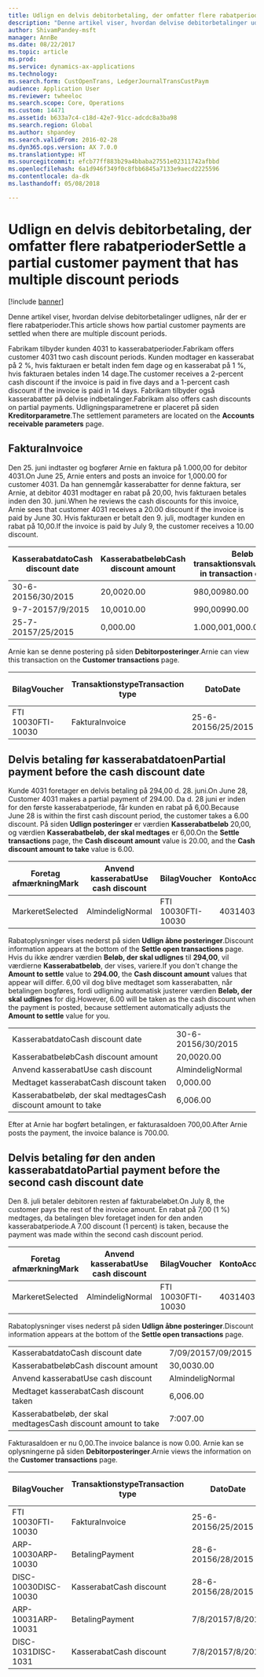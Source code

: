 ```yaml
---
title: Udlign en delvis debitorbetaling, der omfatter flere rabatperioder
description: "Denne artikel viser, hvordan delvise debitorbetalinger udlignes, når der er flere rabatperioder."
author: ShivamPandey-msft
manager: AnnBe
ms.date: 08/22/2017
ms.topic: article
ms.prod: 
ms.service: dynamics-ax-applications
ms.technology: 
ms.search.form: CustOpenTrans, LedgerJournalTransCustPaym
audience: Application User
ms.reviewer: twheeloc
ms.search.scope: Core, Operations
ms.custom: 14471
ms.assetid: b633a7c4-c18d-42e7-91cc-adcdc8a3ba98
ms.search.region: Global
ms.author: shpandey
ms.search.validFrom: 2016-02-28
ms.dyn365.ops.version: AX 7.0.0
ms.translationtype: HT
ms.sourcegitcommit: efcb77ff883b29a4bbaba27551e02311742afbbd
ms.openlocfilehash: 6a1d946f349f0c8fbb6845a7133e9aecd2225596
ms.contentlocale: da-dk
ms.lasthandoff: 05/08/2018

---
```


# <a name="settle-a-partial-customer-payment-that-has-multiple-discount-periods"></a><span data-ttu-id="0dde2-103">Udlign en delvis debitorbetaling, der omfatter flere rabatperioder</span><span class="sxs-lookup"><span data-stu-id="0dde2-103">Settle a partial customer payment that has multiple discount periods</span></span>

[!include [banner](../includes/banner.md)]

<span data-ttu-id="0dde2-104">Denne artikel viser, hvordan delvise debitorbetalinger udlignes, når der er flere rabatperioder.</span><span class="sxs-lookup"><span data-stu-id="0dde2-104">This article shows how partial customer payments are settled when there are multiple discount periods.</span></span>

<span data-ttu-id="0dde2-105">Fabrikam tilbyder kunden 4031 to kasserabatperioder.</span><span class="sxs-lookup"><span data-stu-id="0dde2-105">Fabrikam offers customer 4031 two cash discount periods.</span></span> <span data-ttu-id="0dde2-106">Kunden modtager en kasserabat på 2 %, hvis fakturaen er betalt inden fem dage og en kasserabat på 1 %, hvis fakturaen betales inden 14 dage.</span><span class="sxs-lookup"><span data-stu-id="0dde2-106">The customer receives a 2-percent cash discount if the invoice is paid in five days and a 1-percent cash discount if the invoice is paid in 14 days.</span></span> <span data-ttu-id="0dde2-107">Fabrikam tilbyder også kasserabatter på delvise indbetalinger.</span><span class="sxs-lookup"><span data-stu-id="0dde2-107">Fabrikam also offers cash discounts on partial payments.</span></span> <span data-ttu-id="0dde2-108">Udligningsparametrene er placeret på siden **Kreditorparametre**.</span><span class="sxs-lookup"><span data-stu-id="0dde2-108">The settlement parameters are located on the **Accounts receivable parameters** page.</span></span>

## <a name="invoice"></a><span data-ttu-id="0dde2-109">Faktura</span><span class="sxs-lookup"><span data-stu-id="0dde2-109">Invoice</span></span>
<span data-ttu-id="0dde2-110">Den 25. juni indtaster og bogfører Arnie en faktura på 1.000,00 for debitor 4031.</span><span class="sxs-lookup"><span data-stu-id="0dde2-110">On June 25, Arnie enters and posts an invoice for 1,000.00 for customer 4031.</span></span> <span data-ttu-id="0dde2-111">Da han gennemgår kasserabatter for denne faktura, ser Arnie, at debitor 4031 modtager en rabat på 20,00, hvis fakturaen betales inden den 30. juni.</span><span class="sxs-lookup"><span data-stu-id="0dde2-111">When he reviews the cash discounts for this invoice, Arnie sees that customer 4031 receives a 20.00 discount if the invoice is paid by June 30.</span></span> <span data-ttu-id="0dde2-112">Hvis fakturaen er betalt den 9. juli, modtager kunden en rabat på 10,00.</span><span class="sxs-lookup"><span data-stu-id="0dde2-112">If the invoice is paid by July 9, the customer receives a 10.00 discount.</span></span>

| <span data-ttu-id="0dde2-113">Kasserabatdato</span><span class="sxs-lookup"><span data-stu-id="0dde2-113">Cash discount date</span></span> | <span data-ttu-id="0dde2-114">Kasserabatbeløb</span><span class="sxs-lookup"><span data-stu-id="0dde2-114">Cash discount amount</span></span> | <span data-ttu-id="0dde2-115">Beløb i transaktionsvaluta</span><span class="sxs-lookup"><span data-stu-id="0dde2-115">Amount in transaction currency</span></span> |
|--------------------|----------------------|--------------------------------|
| <span data-ttu-id="0dde2-116">30-6-2015</span><span class="sxs-lookup"><span data-stu-id="0dde2-116">6/30/2015</span></span>          | <span data-ttu-id="0dde2-117">20,00</span><span class="sxs-lookup"><span data-stu-id="0dde2-117">20.00</span></span>                | <span data-ttu-id="0dde2-118">980,00</span><span class="sxs-lookup"><span data-stu-id="0dde2-118">980.00</span></span>                         |
| <span data-ttu-id="0dde2-119">9-7-2015</span><span class="sxs-lookup"><span data-stu-id="0dde2-119">7/9/2015</span></span>           | <span data-ttu-id="0dde2-120">10,00</span><span class="sxs-lookup"><span data-stu-id="0dde2-120">10.00</span></span>                | <span data-ttu-id="0dde2-121">990,00</span><span class="sxs-lookup"><span data-stu-id="0dde2-121">990.00</span></span>                         |
| <span data-ttu-id="0dde2-122">25-7-2015</span><span class="sxs-lookup"><span data-stu-id="0dde2-122">7/25/2015</span></span>          | <span data-ttu-id="0dde2-123">0,00</span><span class="sxs-lookup"><span data-stu-id="0dde2-123">0.00</span></span>                 | <span data-ttu-id="0dde2-124">1.000,00</span><span class="sxs-lookup"><span data-stu-id="0dde2-124">1,000.00</span></span>                       |

<span data-ttu-id="0dde2-125">Arnie kan se denne postering på siden **Debitorposteringer**.</span><span class="sxs-lookup"><span data-stu-id="0dde2-125">Arnie can view this transaction on the **Customer transactions** page.</span></span>

| <span data-ttu-id="0dde2-126">Bilag</span><span class="sxs-lookup"><span data-stu-id="0dde2-126">Voucher</span></span>   | <span data-ttu-id="0dde2-127">Transaktionstype</span><span class="sxs-lookup"><span data-stu-id="0dde2-127">Transaction type</span></span> | <span data-ttu-id="0dde2-128">Dato</span><span class="sxs-lookup"><span data-stu-id="0dde2-128">Date</span></span>      | <span data-ttu-id="0dde2-129">Faktura</span><span class="sxs-lookup"><span data-stu-id="0dde2-129">Invoice</span></span> | <span data-ttu-id="0dde2-130">Beløb i transaktionsvalutadebet</span><span class="sxs-lookup"><span data-stu-id="0dde2-130">Amount in transaction currency debit</span></span> | <span data-ttu-id="0dde2-131">Beløb i transaktionsvalutakredit</span><span class="sxs-lookup"><span data-stu-id="0dde2-131">Amount in transaction currency credit</span></span> | <span data-ttu-id="0dde2-132">Saldo</span><span class="sxs-lookup"><span data-stu-id="0dde2-132">Balance</span></span>  | <span data-ttu-id="0dde2-133">Valuta</span><span class="sxs-lookup"><span data-stu-id="0dde2-133">Currency</span></span> |
|-----------|------------------|-----------|---------|--------------------------------------|---------------------------------------|----------|----------|
| <span data-ttu-id="0dde2-134">FTI 10030</span><span class="sxs-lookup"><span data-stu-id="0dde2-134">FTI-10030</span></span> | <span data-ttu-id="0dde2-135">Faktura</span><span class="sxs-lookup"><span data-stu-id="0dde2-135">Invoice</span></span>          | <span data-ttu-id="0dde2-136">25-6-2015</span><span class="sxs-lookup"><span data-stu-id="0dde2-136">6/25/2015</span></span> | <span data-ttu-id="0dde2-137">10030</span><span class="sxs-lookup"><span data-stu-id="0dde2-137">10030</span></span>   | <span data-ttu-id="0dde2-138">1.000,00</span><span class="sxs-lookup"><span data-stu-id="0dde2-138">1,000.00</span></span>                             |                                       | <span data-ttu-id="0dde2-139">1.000,00</span><span class="sxs-lookup"><span data-stu-id="0dde2-139">1,000.00</span></span> | <span data-ttu-id="0dde2-140">USD</span><span class="sxs-lookup"><span data-stu-id="0dde2-140">USD</span></span>      |

## <a name="partial-payment-before-the-cash-discount-date"></a><span data-ttu-id="0dde2-141">Delvis betaling før kasserabatdatoen</span><span class="sxs-lookup"><span data-stu-id="0dde2-141">Partial payment before the cash discount date</span></span>
<span data-ttu-id="0dde2-142">Kunde 4031 foretager en delvis betaling på 294,00 d. 28. juni.</span><span class="sxs-lookup"><span data-stu-id="0dde2-142">On June 28, Customer 4031 makes a partial payment of 294.00.</span></span> <span data-ttu-id="0dde2-143">Da d. 28 juni er inden for den første kasserabatperiode, får kunden en rabat på 6,00.</span><span class="sxs-lookup"><span data-stu-id="0dde2-143">Because June 28 is within the first cash discount period, the customer takes a 6.00 discount.</span></span> <span data-ttu-id="0dde2-144">På siden **Udlign posteringer** er værdien **Kasserabatbeløb** 20,00, og værdien **Kasserabatbeløb, der skal medtages** er 6,00.</span><span class="sxs-lookup"><span data-stu-id="0dde2-144">On the **Settle transactions** page, the **Cash discount amount** value is 20.00, and the **Cash discount amount to take** value is 6.00.</span></span>

| <span data-ttu-id="0dde2-145">Foretag afmærkning</span><span class="sxs-lookup"><span data-stu-id="0dde2-145">Mark</span></span>     | <span data-ttu-id="0dde2-146">Anvend kasserabat</span><span class="sxs-lookup"><span data-stu-id="0dde2-146">Use cash discount</span></span> | <span data-ttu-id="0dde2-147">Bilag</span><span class="sxs-lookup"><span data-stu-id="0dde2-147">Voucher</span></span>   | <span data-ttu-id="0dde2-148">Konto</span><span class="sxs-lookup"><span data-stu-id="0dde2-148">Account</span></span> | <span data-ttu-id="0dde2-149">Dato</span><span class="sxs-lookup"><span data-stu-id="0dde2-149">Date</span></span>      | <span data-ttu-id="0dde2-150">Forfaldsdato</span><span class="sxs-lookup"><span data-stu-id="0dde2-150">Due date</span></span>  | <span data-ttu-id="0dde2-151">Faktura</span><span class="sxs-lookup"><span data-stu-id="0dde2-151">Invoice</span></span> | <span data-ttu-id="0dde2-152">Beløb i transaktionsvaluta</span><span class="sxs-lookup"><span data-stu-id="0dde2-152">Amount in transaction currency</span></span> | <span data-ttu-id="0dde2-153">Valuta</span><span class="sxs-lookup"><span data-stu-id="0dde2-153">Currency</span></span> | <span data-ttu-id="0dde2-154">Beløb, der skal udlignes</span><span class="sxs-lookup"><span data-stu-id="0dde2-154">Amount to settle</span></span> |
|----------|-------------------|-----------|---------|-----------|-----------|---------|--------------------------------|----------|------------------|
| <span data-ttu-id="0dde2-155">Markeret</span><span class="sxs-lookup"><span data-stu-id="0dde2-155">Selected</span></span> | <span data-ttu-id="0dde2-156">Almindelig</span><span class="sxs-lookup"><span data-stu-id="0dde2-156">Normal</span></span>            | <span data-ttu-id="0dde2-157">FTI 10030</span><span class="sxs-lookup"><span data-stu-id="0dde2-157">FTI-10030</span></span> | <span data-ttu-id="0dde2-158">4031</span><span class="sxs-lookup"><span data-stu-id="0dde2-158">4031</span></span>    | <span data-ttu-id="0dde2-159">25-6-2015</span><span class="sxs-lookup"><span data-stu-id="0dde2-159">6/25/2015</span></span> | <span data-ttu-id="0dde2-160">25-7-2015</span><span class="sxs-lookup"><span data-stu-id="0dde2-160">7/25/2015</span></span> | <span data-ttu-id="0dde2-161">10030</span><span class="sxs-lookup"><span data-stu-id="0dde2-161">10030</span></span>   | <span data-ttu-id="0dde2-162">1.000,00</span><span class="sxs-lookup"><span data-stu-id="0dde2-162">1,000.00</span></span>                       | <span data-ttu-id="0dde2-163">USD</span><span class="sxs-lookup"><span data-stu-id="0dde2-163">USD</span></span>      | <span data-ttu-id="0dde2-164">294,00</span><span class="sxs-lookup"><span data-stu-id="0dde2-164">294.00</span></span>           |

<span data-ttu-id="0dde2-165">Rabatoplysninger vises nederst på siden **Udlign åbne posteringer**.</span><span class="sxs-lookup"><span data-stu-id="0dde2-165">Discount information appears at the bottom of the **Settle open transactions** page.</span></span> <span data-ttu-id="0dde2-166">Hvis du ikke ændrer værdien **Beløb, der skal udlignes** til **294,00**, vil værdierne **Kasserabatbeløb**, der vises, variere.</span><span class="sxs-lookup"><span data-stu-id="0dde2-166">If you don't change the **Amount to settle** value to **294.00**, the **Cash discount amount** values that appear will differ.</span></span> <span data-ttu-id="0dde2-167">6,00 vil dog blive medtaget som kasserabatten, når betalingen bogføres, fordi udligning automatisk justerer værdien **Beløb, der skal udlignes** for dig.</span><span class="sxs-lookup"><span data-stu-id="0dde2-167">However, 6.00 will be taken as the cash discount when the payment is posted, because settlement automatically adjusts the **Amount to settle** value for you.</span></span>

|                              |           |
|------------------------------|-----------|
| <span data-ttu-id="0dde2-168">Kasserabatdato</span><span class="sxs-lookup"><span data-stu-id="0dde2-168">Cash discount date</span></span>           | <span data-ttu-id="0dde2-169">30-6-2015</span><span class="sxs-lookup"><span data-stu-id="0dde2-169">6/30/2015</span></span> |
| <span data-ttu-id="0dde2-170">Kasserabatbeløb</span><span class="sxs-lookup"><span data-stu-id="0dde2-170">Cash discount amount</span></span>         | <span data-ttu-id="0dde2-171">20,00</span><span class="sxs-lookup"><span data-stu-id="0dde2-171">20.00</span></span>     |
| <span data-ttu-id="0dde2-172">Anvend kasserabat</span><span class="sxs-lookup"><span data-stu-id="0dde2-172">Use cash discount</span></span>            | <span data-ttu-id="0dde2-173">Almindelig</span><span class="sxs-lookup"><span data-stu-id="0dde2-173">Normal</span></span>    |
| <span data-ttu-id="0dde2-174">Medtaget kasserabat</span><span class="sxs-lookup"><span data-stu-id="0dde2-174">Cash discount taken</span></span>          | <span data-ttu-id="0dde2-175">0,00</span><span class="sxs-lookup"><span data-stu-id="0dde2-175">0.00</span></span>      |
| <span data-ttu-id="0dde2-176">Kasserabatbeløb, der skal medtages</span><span class="sxs-lookup"><span data-stu-id="0dde2-176">Cash discount amount to take</span></span> | <span data-ttu-id="0dde2-177">6,00</span><span class="sxs-lookup"><span data-stu-id="0dde2-177">6.00</span></span>      |

<span data-ttu-id="0dde2-178">Efter at Arnie har bogført betalingen, er fakturasaldoen 700,00.</span><span class="sxs-lookup"><span data-stu-id="0dde2-178">After Arnie posts the payment, the invoice balance is 700.00.</span></span>

## <a name="partial-payment-before-the-second-cash-discount-date"></a><span data-ttu-id="0dde2-179">Delvis betaling før den anden kasserabatdato</span><span class="sxs-lookup"><span data-stu-id="0dde2-179">Partial payment before the second cash discount date</span></span>
<span data-ttu-id="0dde2-180">Den 8. juli betaler debitoren resten af fakturabeløbet.</span><span class="sxs-lookup"><span data-stu-id="0dde2-180">On July 8, the customer pays the rest of the invoice amount.</span></span> <span data-ttu-id="0dde2-181">En rabat på 7,00 (1 %) medtages, da betalingen blev foretaget inden for den anden kasserabatperiode.</span><span class="sxs-lookup"><span data-stu-id="0dde2-181">A 7.00 discount (1 percent) is taken, because the payment was made within the second cash discount period.</span></span>

| <span data-ttu-id="0dde2-182">Foretag afmærkning</span><span class="sxs-lookup"><span data-stu-id="0dde2-182">Mark</span></span>     | <span data-ttu-id="0dde2-183">Anvend kasserabat</span><span class="sxs-lookup"><span data-stu-id="0dde2-183">Use cash discount</span></span> | <span data-ttu-id="0dde2-184">Bilag</span><span class="sxs-lookup"><span data-stu-id="0dde2-184">Voucher</span></span>   | <span data-ttu-id="0dde2-185">Konto</span><span class="sxs-lookup"><span data-stu-id="0dde2-185">Account</span></span> | <span data-ttu-id="0dde2-186">Dato</span><span class="sxs-lookup"><span data-stu-id="0dde2-186">Date</span></span>      | <span data-ttu-id="0dde2-187">Forfaldsdato</span><span class="sxs-lookup"><span data-stu-id="0dde2-187">Due date</span></span>  | <span data-ttu-id="0dde2-188">Faktura</span><span class="sxs-lookup"><span data-stu-id="0dde2-188">Invoice</span></span> | <span data-ttu-id="0dde2-189">Beløb i transaktionsvalutadebet</span><span class="sxs-lookup"><span data-stu-id="0dde2-189">Amount in transaction currency debit</span></span> | <span data-ttu-id="0dde2-190">Beløb i transaktionsvalutakredit</span><span class="sxs-lookup"><span data-stu-id="0dde2-190">Amount in transaction currency credit</span></span> | <span data-ttu-id="0dde2-191">Valuta</span><span class="sxs-lookup"><span data-stu-id="0dde2-191">Currency</span></span> | <span data-ttu-id="0dde2-192">Beløb, der skal udlignes</span><span class="sxs-lookup"><span data-stu-id="0dde2-192">Amount to settle</span></span> |
|----------|-------------------|-----------|---------|-----------|-----------|---------|--------------------------------------|---------------------------------------|----------|------------------|
| <span data-ttu-id="0dde2-193">Markeret</span><span class="sxs-lookup"><span data-stu-id="0dde2-193">Selected</span></span> | <span data-ttu-id="0dde2-194">Almindelig</span><span class="sxs-lookup"><span data-stu-id="0dde2-194">Normal</span></span>            | <span data-ttu-id="0dde2-195">FTI 10030</span><span class="sxs-lookup"><span data-stu-id="0dde2-195">FTI-10030</span></span> | <span data-ttu-id="0dde2-196">4031</span><span class="sxs-lookup"><span data-stu-id="0dde2-196">4031</span></span>    | <span data-ttu-id="0dde2-197">25-6-2015</span><span class="sxs-lookup"><span data-stu-id="0dde2-197">6/25/2015</span></span> | <span data-ttu-id="0dde2-198">25-7-2015</span><span class="sxs-lookup"><span data-stu-id="0dde2-198">7/25/2015</span></span> | <span data-ttu-id="0dde2-199">10030</span><span class="sxs-lookup"><span data-stu-id="0dde2-199">10030</span></span>   | <span data-ttu-id="0dde2-200">700,00</span><span class="sxs-lookup"><span data-stu-id="0dde2-200">700.00</span></span>                               |                                       | <span data-ttu-id="0dde2-201">USD</span><span class="sxs-lookup"><span data-stu-id="0dde2-201">USD</span></span>      | <span data-ttu-id="0dde2-202">693,00</span><span class="sxs-lookup"><span data-stu-id="0dde2-202">693.00</span></span>           |

<span data-ttu-id="0dde2-203">Rabatoplysninger vises nederst på siden **Udlign åbne posteringer**.</span><span class="sxs-lookup"><span data-stu-id="0dde2-203">Discount information appears at the bottom of the **Settle open transactions** page.</span></span>

|                              |           |
|------------------------------|-----------|
| <span data-ttu-id="0dde2-204">Kasserabatdato</span><span class="sxs-lookup"><span data-stu-id="0dde2-204">Cash discount date</span></span>           | <span data-ttu-id="0dde2-205">7/09/2015</span><span class="sxs-lookup"><span data-stu-id="0dde2-205">7/09/2015</span></span> |
| <span data-ttu-id="0dde2-206">Kasserabatbeløb</span><span class="sxs-lookup"><span data-stu-id="0dde2-206">Cash discount amount</span></span>         | <span data-ttu-id="0dde2-207">30,00</span><span class="sxs-lookup"><span data-stu-id="0dde2-207">30.00</span></span>     |
| <span data-ttu-id="0dde2-208">Anvend kasserabat</span><span class="sxs-lookup"><span data-stu-id="0dde2-208">Use cash discount</span></span>            | <span data-ttu-id="0dde2-209">Almindelig</span><span class="sxs-lookup"><span data-stu-id="0dde2-209">Normal</span></span>    |
| <span data-ttu-id="0dde2-210">Medtaget kasserabat</span><span class="sxs-lookup"><span data-stu-id="0dde2-210">Cash discount taken</span></span>          | <span data-ttu-id="0dde2-211">6,00</span><span class="sxs-lookup"><span data-stu-id="0dde2-211">6.00</span></span>      |
| <span data-ttu-id="0dde2-212">Kasserabatbeløb, der skal medtages</span><span class="sxs-lookup"><span data-stu-id="0dde2-212">Cash discount amount to take</span></span> | <span data-ttu-id="0dde2-213">7:00</span><span class="sxs-lookup"><span data-stu-id="0dde2-213">7.00</span></span>      |

<span data-ttu-id="0dde2-214">Fakturasaldoen er nu 0,00.</span><span class="sxs-lookup"><span data-stu-id="0dde2-214">The invoice balance is now 0.00.</span></span> <span data-ttu-id="0dde2-215">Arnie kan se oplysningerne på siden **Debitorposteringer**.</span><span class="sxs-lookup"><span data-stu-id="0dde2-215">Arnie views the information on the **Customer transactions** page.</span></span>

| <span data-ttu-id="0dde2-216">Bilag</span><span class="sxs-lookup"><span data-stu-id="0dde2-216">Voucher</span></span>    | <span data-ttu-id="0dde2-217">Transaktionstype</span><span class="sxs-lookup"><span data-stu-id="0dde2-217">Transaction type</span></span> | <span data-ttu-id="0dde2-218">Dato</span><span class="sxs-lookup"><span data-stu-id="0dde2-218">Date</span></span>      | <span data-ttu-id="0dde2-219">Faktura</span><span class="sxs-lookup"><span data-stu-id="0dde2-219">Invoice</span></span> | <span data-ttu-id="0dde2-220">Beløb i transaktionsvalutadebet</span><span class="sxs-lookup"><span data-stu-id="0dde2-220">Amount in transaction currency debit</span></span> | <span data-ttu-id="0dde2-221">Beløb i transaktionsvalutakredit</span><span class="sxs-lookup"><span data-stu-id="0dde2-221">Amount in transaction currency credit</span></span> | <span data-ttu-id="0dde2-222">Saldo</span><span class="sxs-lookup"><span data-stu-id="0dde2-222">Balance</span></span> | <span data-ttu-id="0dde2-223">Valuta</span><span class="sxs-lookup"><span data-stu-id="0dde2-223">Currency</span></span> |
|------------|------------------|-----------|---------|--------------------------------------|---------------------------------------|---------|----------|
| <span data-ttu-id="0dde2-224">FTI 10030</span><span class="sxs-lookup"><span data-stu-id="0dde2-224">FTI-10030</span></span>  | <span data-ttu-id="0dde2-225">Faktura</span><span class="sxs-lookup"><span data-stu-id="0dde2-225">Invoice</span></span>          | <span data-ttu-id="0dde2-226">25-6-2015</span><span class="sxs-lookup"><span data-stu-id="0dde2-226">6/25/2015</span></span> | <span data-ttu-id="0dde2-227">10030</span><span class="sxs-lookup"><span data-stu-id="0dde2-227">10030</span></span>   | <span data-ttu-id="0dde2-228">1.000,00</span><span class="sxs-lookup"><span data-stu-id="0dde2-228">1,000.00</span></span>                             |                                       | <span data-ttu-id="0dde2-229">0,00</span><span class="sxs-lookup"><span data-stu-id="0dde2-229">0.00</span></span>    | <span data-ttu-id="0dde2-230">USD</span><span class="sxs-lookup"><span data-stu-id="0dde2-230">USD</span></span>      |
| <span data-ttu-id="0dde2-231">ARP-10030</span><span class="sxs-lookup"><span data-stu-id="0dde2-231">ARP-10030</span></span>  |  <span data-ttu-id="0dde2-232">Betaling</span><span class="sxs-lookup"><span data-stu-id="0dde2-232">Payment</span></span>         | <span data-ttu-id="0dde2-233">28-6-2015</span><span class="sxs-lookup"><span data-stu-id="0dde2-233">6/28/2015</span></span> |         |                                      | <span data-ttu-id="0dde2-234">294,00</span><span class="sxs-lookup"><span data-stu-id="0dde2-234">294.00</span></span>                                | <span data-ttu-id="0dde2-235">0,00</span><span class="sxs-lookup"><span data-stu-id="0dde2-235">0.00</span></span>    | <span data-ttu-id="0dde2-236">USD</span><span class="sxs-lookup"><span data-stu-id="0dde2-236">USD</span></span>      |
| <span data-ttu-id="0dde2-237">DISC-10030</span><span class="sxs-lookup"><span data-stu-id="0dde2-237">DISC-10030</span></span> |  <span data-ttu-id="0dde2-238">Kasserabat</span><span class="sxs-lookup"><span data-stu-id="0dde2-238">Cash discount</span></span>   | <span data-ttu-id="0dde2-239">28-6-2015</span><span class="sxs-lookup"><span data-stu-id="0dde2-239">6/28/2015</span></span> |         |                                      | <span data-ttu-id="0dde2-240">6,00</span><span class="sxs-lookup"><span data-stu-id="0dde2-240">6.00</span></span>                                  | <span data-ttu-id="0dde2-241">0,00</span><span class="sxs-lookup"><span data-stu-id="0dde2-241">0.00</span></span>    | <span data-ttu-id="0dde2-242">USD</span><span class="sxs-lookup"><span data-stu-id="0dde2-242">USD</span></span>      |
| <span data-ttu-id="0dde2-243">ARP-10031</span><span class="sxs-lookup"><span data-stu-id="0dde2-243">ARP-10031</span></span>  |  <span data-ttu-id="0dde2-244">Betaling</span><span class="sxs-lookup"><span data-stu-id="0dde2-244">Payment</span></span>         | <span data-ttu-id="0dde2-245">7/8/2015</span><span class="sxs-lookup"><span data-stu-id="0dde2-245">7/8/2015</span></span>  |         |                                      | <span data-ttu-id="0dde2-246">693,00</span><span class="sxs-lookup"><span data-stu-id="0dde2-246">693.00</span></span>                                | <span data-ttu-id="0dde2-247">0,00</span><span class="sxs-lookup"><span data-stu-id="0dde2-247">0.00</span></span>    | <span data-ttu-id="0dde2-248">USD</span><span class="sxs-lookup"><span data-stu-id="0dde2-248">USD</span></span>      |
| <span data-ttu-id="0dde2-249">DISC-1031</span><span class="sxs-lookup"><span data-stu-id="0dde2-249">DISC-1031</span></span>  |  <span data-ttu-id="0dde2-250">Kasserabat</span><span class="sxs-lookup"><span data-stu-id="0dde2-250">Cash discount</span></span>   | <span data-ttu-id="0dde2-251">7/8/2015</span><span class="sxs-lookup"><span data-stu-id="0dde2-251">7/8/2015</span></span>  |         |                                      | <span data-ttu-id="0dde2-252">7:00</span><span class="sxs-lookup"><span data-stu-id="0dde2-252">7.00</span></span>                                  | <span data-ttu-id="0dde2-253">0,00</span><span class="sxs-lookup"><span data-stu-id="0dde2-253">0.00</span></span>    | <span data-ttu-id="0dde2-254">USD</span><span class="sxs-lookup"><span data-stu-id="0dde2-254">USD</span></span>      |






